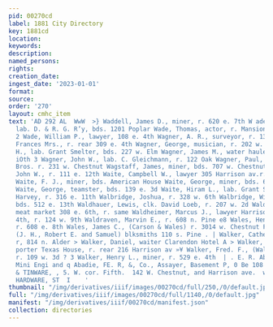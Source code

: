 ```yaml
---
pid: 00270cd
label: 1881 City Directory
key: 1881cd
location: 
keywords: 
description: 
named_persons: 
rights: 
creation_date: 
ingest_date: '2023-01-01'
format: 
source: 
order: '270'
layout: cmhc_item
text: 'AD 292 AL  WwW  >} Waddell, James D., miner, r. 620 e. 7th W adell, Robert,
  lab. D. & R. G. R’y, bds. 1201 Poplar Wade, Thomas, actor, r. Mansion House © |
  2 Wade, William P., lawyer, 108 e. 4th Wagner, A. R., surveyor, r. 133 e. 12th Wagner,
  Frances Mrs., r. rear 309 e. 4th Wagner, George, musician, r. 202 w. 3d Wagner,
  H., lab. Grant Smelter, bds. 227 w. Elm Wagner, James M., water hauler, r. 228 e.
  iOth 3 Wagner, John W., lab. C. Gleichmann, r. 122 Oak Wagner, Paul, clk. Niblock
  Bros. r. 231 w. Chestnut Wagstaff, James, miner, bds. 707 w. Chestnut Wainwright,
  John W., r. 111 e. 12th Waite, Campbell W., lawyer 305 Harrison av.r. 126 w. 8th
  Waite, F. J., miner, bds. American House Waite, George, miner, bds. 626 e. 5th ;
  Waite, George, teamster, bds. 139 e. 3d Waite, Hiram L., lab. Grant Smelter Wakeman,
  Harvey, r. 316 e. 11th Walbridge, Joshua, r. 328 w. 6th Walbridge, William, lab.
  bds. 512 e. 13th Waldhauer, Lewis, clk. David Loeb, r. 207 w. 2d Walder, Henry,
  meat market 308 e. 6th, r. same Waldheimer, Marcus J., lawyer Harrison av. sw. cor.
  4th, r. 124 w. 9th Waldraven, Marvin E., r. 608 n. Pine e8 Wales, Henry H., miner,
  r. 608 e. 8th Wales, James C., (Carson & Wales) r. 3014 w. Chestnut FI Walker Bros.,
  (J. H., Robert E. and Samuel) blksmiths 110 s. Pine . | Walker, Catherine A. Mrs.,
  r, 814 n. Alder > Walker, Daniel, waiter Clarendon Hotel A > Walker, Eli, (col’d)
  porter Texas House, r. rear 216 Harrison av »¥ Walker, Fred. F., (Walker & Hess)
  r. 109 w. 3d ? 3 Walker, Henry L., miner, r. 529 e. 4th  | . E. R. Abadie, C. E.,
  Mini Engi and q Abadie, FE. R, &, Co., Assayer, Basement P, 0 Be 108 -W. Sth. 4  r  OVES
  & TINWARE, , 5. W. cor. Fifth.  142 W. Chestnut, and Harrison ave.  wn”  McCARTHY
  HARDWARE, ST  I    '
thumbnail: "/img/derivatives/iiif/images/00270cd/full/250,/0/default.jpg"
full: "/img/derivatives/iiif/images/00270cd/full/1140,/0/default.jpg"
manifest: "/img/derivatives/iiif/00270cd/manifest.json"
collection: directories
---
```

